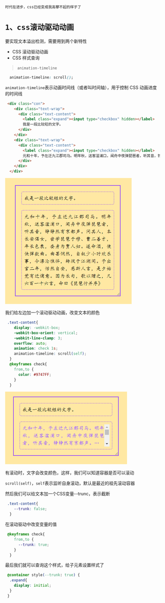 `时代在进步，css已经变成我高攀不起的样子了`

# `1、css滚动驱动动画`

要实现文本溢出检测，需要用到两个新特性

- CSS 滚动驱动动画
- CSS 样式查询

> `animation-timeline`

```css
  animation-timeline: scroll();
```
`animation-timeline`表示动画时间线（或者叫时间轴），用于控制 CSS 动画进度的时间线

```html
 <div class="con">
    <div class="text-wrap">
      <div class="text-content">
        <label class="expand"><input type="checkbox" hidden></label>
        我是一段比较短的文字。
      </div>
    </div>
    <div class="text-wrap">
      <div class="text-content">
        <label class="expand"><input type="checkbox" hidden></label>
        元和十年，予左迁九江郡司马。明年秋，送客湓浦口，闻舟中夜弹琵琶者，听其音，铮铮然有京都声。问其人，本长安倡女，尝学琵琶于穆、曹二善才，年长色衰，委身为贾人妇。遂命酒，使快弹数曲。曲罢悯然，自叙少小时欢乐事，今漂沦憔悴，转徙于江湖间。予出官二年，恬然自安，感斯人言，是夕始觉有迁谪意。因为长句，歌以赠之，凡六百一十六言，命曰《琵琶行并序》
      </div>
    </div>
  </div>
```
![avatar](./../images/css/scroll/1.png) 

我们给左边加一个滚动驱动动画，改变文本的颜色

```css
 .text-content{
    display: -webkit-box;
    -webkit-box-orient: vertical;
    -webkit-line-clamp: 3;
    overflow: auto;
    animation: check 1s;
    animation-timeline: scroll(self);
  }
  @keyframes check{
    from,to {
      color: #9747FF;
    }
  }
```

![avatar](./../images/css/scroll/2.png) 

有滚动时，文字会改变颜色，这样，我们可以知道容器是否可以滚动

`scroll(self)`，`self`表示监听自身滚动，默认是最近的祖先滚动容器

然后我们可以给文本加一个CSS变量--trunc，表示截断
```css
 .text-content{
    --trunk: false;
  }
```

在滚动驱动中改变变量的值

```css
 @keyframes check{
    from,to {
      --trunk: true;
    }
  }
```

最后我们就可以查询这个样式，给子元素设置样式了

```css
 @container style(--trunk: true) {
  .expand{
    display: initial;
  }
 } 
```